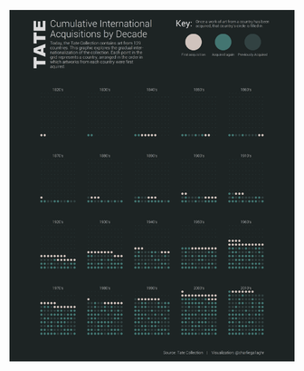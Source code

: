 ![Tate Art Collection](https://github.com/charlie-gallagher/tidy-tuesday/blob/master/art_collections/art_collection.png)
